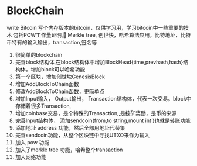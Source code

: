 # BlockChain
 write Bitcoin
 写个内存版本的bitcoin，仅供学习用，学习bitcoin中一些重要的技术
 包括POW工作量证明, Merkle tree, 创世快，哈希算法应用，比特地址，比特币特有的输入输出，transaction,签名等

1. 很简单的blockchain
2. 完善block结构体,在block结构体中增加BlockHead{time,prevhash,hash}结构体，增加block可以哈希功能
3. 第一个区块，增加创世块GenesisBlock
4. 增加AddBlockToChain函数
5. 修改AddBlockToChain函数，更简单点
6. 增加Input输入， Output输出， Transaction结构体，代表一次交易。block中存储着很多Transaction,
7. 增加coinbase交易，是个特殊的Transaction,,是挖矿奖励，是币的来源
8. 完善Input结构体， 添加sendcoin(from,to string,mount int )也就是转账功能
9. 添加地址 address 功能，然后全部用地址代替集
10. 完善sendcoin功能，从整个区块链中寻找UTXO来作为输入
11. 加入 pow 功能
12. 加入了merkle tree 功能，哈希整个transaction
13. 加入网络功能